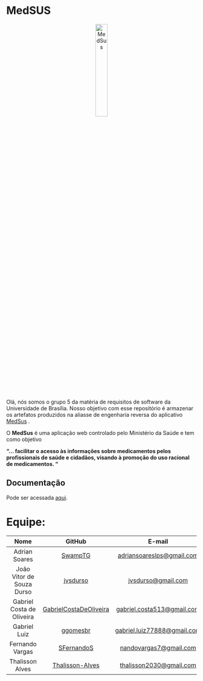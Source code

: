 # MedSUS
 <p align="center">
  <img src="docs/assets/logo_medsus.png" alt="MedSus" width="25%"/>
</p> 


Olá, nós somos o grupo 5 da matéria de requisitos de software da Universidade de Brasília. Nosso objetivo com esse repositório é armazenar os artefatos produzidos na aliasse de engenharia reversa do aplicativo [MedSus](https://www.gov.br/pt-br/apps/medsus) .

O **MedSus** é uma aplicação web controlado pelo Ministério da Saúde e tem como objetivo

__“... facilitar o acesso às informações sobre medicamentos pelos profissionais de saúde e cidadãos, visando à promoção do uso racional de medicamentos. “__ 



## Documentação
Pode ser acessada [aqui](https://requisitos-de-software.github.io/2021.2-MedSUS/).

# Equipe:
| Nome            | GitHub      | E-mail       | 
|:-----------------:|:-------------:|:-------------:|
| Adrian Soares  | [SwampTG](https://github.com/SwampTG) | adriansoareslps@gmail.com  |
| João Vitor de Souza Durso   | [jvsdurso](https://github.com/jvsdurso) | jvsdurso@gmail.com |
| Gabriel Costa de Oliveira   | [GabrielCostaDeOliveira](https://github.com/GabrielCostaDeOliveira) | gabriel.costa513@gmail.com | 
| Gabriel Luiz   | [ggomesbr](https://github.com/ggomesbr) | gabriel.luiz77888@gmail.com | 
| Fernando Vargas   | [SFernandoS](https://github.com/SFernandoS) | nandovargas7@gmail.com | 
| Thalisson Alves | [Thalisson-Alves](https://github.com/Thalisson-Alves) | thalisson2030@gmail.com | 
